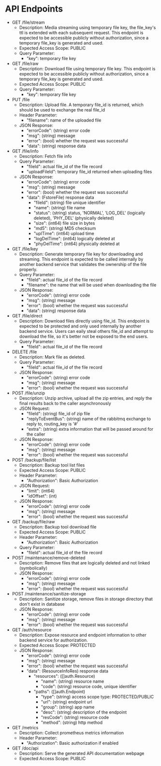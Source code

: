 # API Endpoints

- GET /file/stream
  - Description: Media streaming using temporary file key, the file_key's ttl is extended with each subsequent request. This endpoint is expected to be accessible publicly without authorization, since a temporary file_key is generated and used.
  - Expected Access Scope: PUBLIC
  - Query Parameter:
    - "key": temporary file key
- GET /file/raw
  - Description: Download file using temporary file key. This endpoint is expected to be accessible publicly without authorization, since a temporary file_key is generated and used.
  - Expected Access Scope: PUBLIC
  - Query Parameter:
    - "key": temporary file key
- PUT /file
  - Description: Upload file. A temporary file_id is returned, which should be used to exchange the real file_id
  - Header Parameter:
    - "filename": name of the uploaded file
  - JSON Response:
    - "errorCode": (string) error code
    - "msg": (string) message
    - "error": (bool) whether the request was successful
    - "data": (string) response data
- GET /file/info
  - Description: Fetch file info
  - Query Parameter:
    - "fileId": actual file_id of the file record
    - "uploadFileId": temporary file_id returned when uploading files
  - JSON Response:
    - "errorCode": (string) error code
    - "msg": (string) message
    - "error": (bool) whether the request was successful
    - "data": (FstoreFile) response data
      - "fileId": (string) file unique identifier
      - "name": (string) file name
      - "status": (string) status, 'NORMAL', 'LOG_DEL' (logically deleted), 'PHY_DEL' (physically deleted)
      - "size": (int64) file size in bytes
      - "md5": (string) MD5 checksum
      - "uplTime": (int64) upload time
      - "logDelTime": (int64) logically deleted at
      - "phyDelTime": (int64) physically deleted at
- GET /file/key
  - Description: Generate temporary file key for downloading and streaming. This endpoint is expected to be called internally by another backend service that validates the ownership of the file properly.
  - Query Parameter:
    - "fileId": actual file_id of the file record
    - "filename": the name that will be used when downloading the file
  - JSON Response:
    - "errorCode": (string) error code
    - "msg": (string) message
    - "error": (bool) whether the request was successful
    - "data": (string) response data
- GET /file/direct
  - Description: Download files directly using file_id. This endpoint is expected to be protected and only used internally by another backend service. Users can eaily steal others file_id and attempt to download the file, so it's better not be exposed to the end users.
  - Query Parameter:
    - "fileId": actual file_id of the file record
- DELETE /file
  - Description: Mark file as deleted.
  - Query Parameter:
    - "fileId": actual file_id of the file record
  - JSON Response:
    - "errorCode": (string) error code
    - "msg": (string) message
    - "error": (bool) whether the request was successful
- POST /file/unzip
  - Description: Unzip archive, upload all the zip entries, and reply the final results back to the caller asynchronously
  - JSON Request:
    - "fileId": (string) file_id of zip file
    - "replyToEventBus": (string) name of the rabbitmq exchange to reply to, routing_key is '#'
    - "extra": (string) extra information that will be passed around for the caller
  - JSON Response:
    - "errorCode": (string) error code
    - "msg": (string) message
    - "error": (bool) whether the request was successful
- POST /backup/file/list
  - Description: Backup tool list files
  - Expected Access Scope: PUBLIC
  - Header Parameter:
    - "Authorization": Basic Authorization
  - JSON Request:
    - "limit": (int64)
    - "idOffset": (int)
  - JSON Response:
    - "errorCode": (string) error code
    - "msg": (string) message
    - "error": (bool) whether the request was successful
- GET /backup/file/raw
  - Description: Backup tool download file
  - Expected Access Scope: PUBLIC
  - Header Parameter:
    - "Authorization": Basic Authorization
  - Query Parameter:
    - "fileId": actual file_id of the file record
- POST /maintenance/remove-deleted
  - Description: Remove files that are logically deleted and not linked (symbolically)
  - JSON Response:
    - "errorCode": (string) error code
    - "msg": (string) message
    - "error": (bool) whether the request was successful
- POST /maintenance/sanitize-storage
  - Description: Sanitize storage, remove files in storage directory that don't exist in database
  - JSON Response:
    - "errorCode": (string) error code
    - "msg": (string) message
    - "error": (bool) whether the request was successful
- GET /auth/resource
  - Description: Expose resource and endpoint information to other backend service for authorization.
  - Expected Access Scope: PROTECTED
  - JSON Response:
    - "errorCode": (string) error code
    - "msg": (string) message
    - "error": (bool) whether the request was successful
    - "data": (ResourceInfoRes) response data
      - "resources": ([]auth.Resource)
        - "name": (string) resource name
        - "code": (string) resource code, unique identifier
      - "paths": ([]auth.Endpoint)
        - "type": (string) access scope type: PROTECTED/PUBLIC
        - "url": (string) endpoint url
        - "group": (string) app name
        - "desc": (string) description of the endpoint
        - "resCode": (string) resource code
        - "method": (string) http method
- GET /metrics
  - Description: Collect prometheus metrics information
  - Header Parameter:
    - "Authorization": Basic authorization if enabled
- GET /doc/api
  - Description: Serve the generated API documentation webpage
  - Expected Access Scope: PUBLIC
